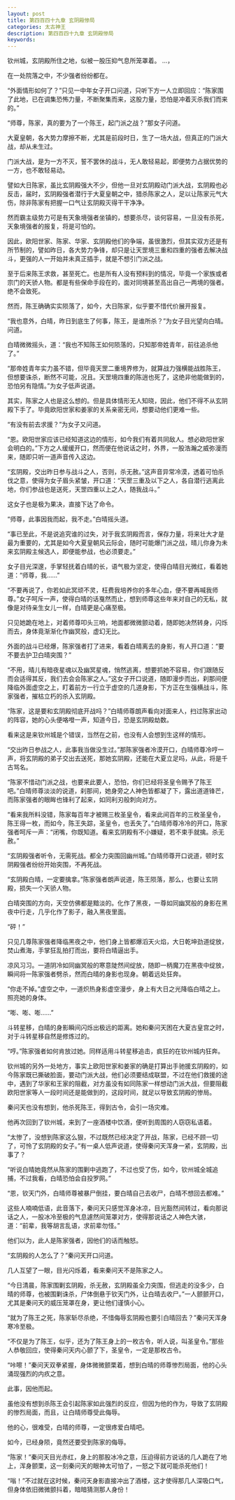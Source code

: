 ```yaml
---
layout: post
title: 第四百四十九章 玄阴殿惨局
categories: 太古神王
description: 第四百四十九章 玄阴殿惨局
keywords:
---
```


钦州城，玄阴殿所住之地，似被一股压抑气息所笼罩着。 …，

在一处院落之中，不少强者纷纷都在。

“外面情形如何了？”只见一中年女子开口问道，只听下方一人立即回应：“陈家围了此地，已在调集恐怖力量，不断聚集而来，这股力量，恐怕是冲着灭杀我们而来的。”

“师尊，陈家，真的要为了一个陈王，起门派之战？”那女子问道。

大夏皇朝，各大势力摩擦不断，尤其是前段时日，生了一场大战，但真正的门派大战，却从未生过。

门派大战，是为一方不灭，誓不罢休的战斗，无人敢轻易起，即便势力占据优势的一方，也不敢轻易动。

譬如大日陈家，虽比玄阴殿强大不少，但他一旦对玄阴殿动门派大战，玄阴殿也必反击，届时，玄阴殿强者潜行于大夏皇朝之中，猎杀陈家之人，足以让陈家元气大伤，除非陈家有把握一口气让玄阴殿灭得干干净净。

然而霸主级势力可是有天象境强者坐镇的，想要杀尽，谈何容易，一旦没有杀死，天象境强者的报复，将是可怕的。

因此，欧阳世家、陈家、华家、玄阴殿他们的争端，虽很激烈，但其实双方还是有所节制的，譬如昨日，各大势力争锋，却只是让天罡境三重和四重的强者去解决战斗，更强的人一开始并未真正插手，就是不想引门派之战。

至于后来陈王求救，甚至死亡。也是所有人没有预料到的情况，毕竟一个家族或者宗门的天骄人物。都是有些保命手段在的，面对同境甚至高出自己一两境的强者。绝不会致死。

然而，陈王确确实实陨落了，如今，大日陈家，似乎要不惜代价展开报复。

“我也意外，白晴，昨日到底生了何事，陈王，是谁所杀？”为女子目光望向白晴。问道。

白晴微微摇头，道：“我也不知陈王如何陨落的，只知那帝姓青年，前往追杀他了。”

“那帝姓青年实力虽不错，但毕竟天罡二重境界修为，就算战力强横能战胜陈王，但想要诛杀，断然不可能，况且。天罡境四重的陈逍也死了，这绝非他能做到的，恐怕另有隐情。”为女子低声说道。

其实，陈家之人也是这么想的。但是具体情形无人知晓，因此，他们不得不从玄阴殿下手了。毕竟欧阳世家和姜家的关系亲密无间，想要动他们更难一些。

“有没有前去求援？”为女子又问道。

“恩。欧阳世家应该已经知道这边的情形，如今我们有着共同敌人。想必欧阳世家会明白的。”下方之人缓缓开口，然而便在他说话之时，外界，一股浩瀚之威弥漫而来，随即只听一道声音传入这边。

“玄阴殿，交出昨日参与战斗之人，否则，杀无赦。”这声音异常冷漠，透着可怕杀伐之意，使得为女子眉头紧皱，开口道：“天罡三重及以下之人，各自潜行逃离此地，你们参战也是送死，天罡四重以上之人，随我战斗。”

这女子也是极为果决，直接下达了命令。

“师尊，此事因我而起，我不走。”白晴摇头道。

“事已至此，不是说追究谁的过失，对于我玄阴殿而言，保存力量，将来壮大才是最为重要的，尤其是如今大夏皇朝风云际会，随时可能爆门派之战，晴儿你身为未来玄阴殿主候选人，即便能参战，也必须要走。”

女子目光深邃，手掌轻抚着白晴的长，语气极为坚定，使得白晴目光微红，看着她道：“师尊，我……”

“不要再说了，你若如此冥顽不灵，枉费我培养你的多年心血，便不要再喊我师尊。”女子呵斥一声，使得白晴的话戛然而止，想到师尊这些年来对自己的无私，就像是对待亲生女儿一样，白晴更是心痛至极。

只见她跪在地上，对着师尊叩头三响，地面都微微颤动着，随即她决然转身，闪烁而去，身体竟渐渐化作幽冥般，虚幻无比。

外面的战斗已经爆，陈家强者打了进来，看着白晴离去的身影，有人开口道：“要不要去护卫白晴突围？”

“不用，晴儿有暗夜星魂以及幽冥星魂，悄然逃离，想要抓她不容易，你们跟随反而会适得其反，我们去会会陈家之人。”这女子开口说道，随即漫步而出，刹那间便降临外面虚空之上，盯着前方一行立于虚空的几道身影，下方正在生强横战斗，陈家强者，摧枯立朽的杀入玄阴殿。

“陈家，这是要和玄阴殿彻底开战吗？”白晴师尊朗声看向对面来人，扫过陈家出动的阵容，她的心头便咯噔一声，知道今日，恐是玄阴殿劫数。

看来这是来钦州城是个错误，当然在之前，也没有人会想到生这样的情形。

“交出昨日参战之人，此事我当做没生过。”那陈家强者冷漠开口，白晴师尊冷哼一声，将玄阴殿的弟子交出去送死，那她玄阴殿，还能在大夏立足吗，从此，将是千古骂名。

“陈家不惜动门派之战，也要来此要人，恐怕，你们已经将圣皇令赐予了陈王吧。”白晴师尊淡淡的说道，刹那间，她身旁之人神色皆都凝了下，露出道道锋芒，而陈家强者的眼眸也锋利了起来，如同利刃般刺向对方。

“看来我所料没错，陈家每百年才被赐三枚圣皇令，看来此间百年的三枚圣皇令，陈王得一枚，而如今，陈王失踪，圣皇令，也丢失了。”白晴师尊冷冷的开口，陈家强者呵斥一声：“闭嘴，你既知道。看来玄阴殿有不小嫌疑，若不束手就擒。杀无赦。”

“玄阴殿强者听令，无需死战。都全力突围回幽州城。”白晴师尊开口说道，顿时玄阴殿强者纷纷开始突围，不再死战。

“玄阴殿白晴，一定要擒拿。”陈家强者朗声说道，陈王陨落，那么，也要让玄阴殿，损失一个天骄人物。

白晴突围的方向，天空仿佛都是黯淡的。化作了黑夜，一尊如同幽冥般的身影在黑夜中行走，几乎化作了影子，融入黑夜里面。

“砰！”

只见几尊陈家强者降临黑夜之中，他们身上皆都爆滔天火焰，大日乾坤劲道绽放，焚山煮海，手掌狂乱拍打而出，要将白晴逼出手。

凉风习习。一道阴冷如同幽冥般的寒意陡然间绽放，随即一柄魔刀在黑夜中绽放，瞬间将一陈家强者劈杀，然而白晴的身影也现身。朝着远处狂奔。

“你走不掉。”虚空之中，一道炽热身影虚空漫步，身上有大日之光降临白晴之上。照亮她的身体。

“嘭、嘭、嘭……”

斗转星移，白晴的身影瞬间闪烁出极远的距离。她和秦问天困在大夏古皇宫之时，对于斗转星移自然是修炼过的。

“哼。”陈家强者如何肯放过她。同样适用斗转星移追击，疯狂的在钦州城内狂奔。

钦州城的另外一处地方，事实上欧阳世家和姜家的确是打算出手驰援玄阴殿的，如今陈家既已撕破脸面，要动门派大战，他们必须要结成联盟，不过在他们救援的途中，遇到了华家和王家的阻截，对方虽没有如同陈家一样想动门派大战，但要阻截欧阳世家等人一段时间还是能做到的，这段时间，就足以导致玄阴殿的惨局。

秦问天也没有想到，他杀死陈王，得到古令，会引一场灾难。

他再次回到了钦州城，来到了一座酒楼中饮酒，便听到周围的人窃窃私语着。

“太惨了，没想到陈家这么狠，不过既然已经决定了开战，陈家，已经不顾一切了，可怜了玄阴殿的女子。”有一桌人低声说道，使得秦问天浑身一紧，玄阴殿，出事了？

“听说白晴她竟然从陈家的围剿中逃跑了，不过也受了伤，如今，钦州城全城追捕，不过我看，白晴恐怕会自投罗网。”

“恩，钦天门外，白晴师尊被暴尸倒挂，要白晴自己去收尸，白晴不想回去都难。”

这些人喃喃低语，此音落下，秦问天只感觉浑身冰凉，目光豁然间转过，看向那说话之人，一股冰冷至极的气息遽然间笼罩对方，使得那说话之人神色大骇，道：“前辈，我等胡言乱语，求前辈勿怪。”

他们以为，此人是陈家强者，因他们的话而触怒。

“玄阴殿的人怎么了？”秦问天开口问道。

几人互望了一眼，目光闪烁着，看来秦问天不是陈家之人。

“今日清晨，陈家围剿玄阴殿，杀无赦，玄阴殿虽全力突围，但逃走的没多少，白晴的师尊，也被围剿诛杀，尸体倒悬于钦天门外，让白晴去收尸。”一人颤颤开口，尤其是秦问天的威压笼罩在身，更让他们谨慎小心。

“就为了陈王之死，陈家斩尽杀绝，不惜侮辱玄阴殿也要引白晴回去？”秦问天浑身寒冷至极。

“不仅是为了陈王，似乎，还为了陈王身上的一枚古令，听人说，叫圣皇令。”那些人恭敬回应，使得秦问天内心颤了下，圣皇令，一定是那枚古令。

“咔嚓！”秦问天双拳紧握，身体微微颤栗着，想到白晴的师尊惨烈局面，他的心头涌现强烈的内疚之意。

此事，因他而起。

虽他没有想到杀陈王会引起陈家如此强烈的反应，但因为他的作为，导致了玄阴殿的惨烈局面，而且，让白晴师尊受此侮辱。

他的心，很难受，白晴的师尊，一定很疼爱白晴吧。

如今，已经身陨，竟然还要受到陈家的侮辱。

“陈家！”秦问天目光赤红，身上的那股冰冷之意，压迫得前方说话的几人跪在了地上，浑身颤栗，这一刻秦问天的眼神太可怕了，一怒之下就可能杀死他们！

“嗡！”不过就在这时候，秦问天身影直接冲出了酒楼，这才使得那几人深吸口气，但身体依旧微微颤抖着，暗暗猜测那人身份！
